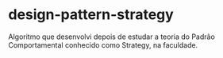 # design-pattern-strategy
Algoritmo que desenvolvi depois de estudar a teoria do Padrão Comportamental conhecido como Strategy, na faculdade.
